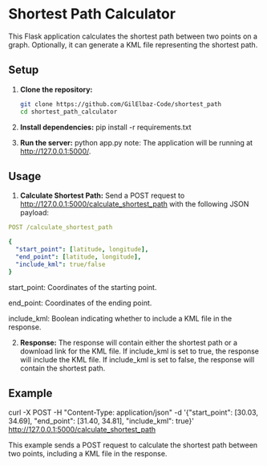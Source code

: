 # Shortest Path Calculator

This Flask application calculates the shortest path between two points on a graph. Optionally, it can generate a KML file representing the shortest path.

## Setup

1. **Clone the repository:**

   ```bash
   git clone https://github.com/GilElbaz-Code/shortest_path
   cd shortest_path_calculator

2. **Install dependencies:**
   pip install -r requirements.txt

3. **Run the server:**
   python app.py
   note: The application will be running at http://127.0.0.1:5000/.


## Usage

1. **Calculate Shortest Path:**
   Send a POST request to http://127.0.0.1:5000/calculate_shortest_path with the following JSON payload:
```yaml
POST /calculate_shortest_path

{
  "start_point": [latitude, longitude],
  "end_point": [latitude, longitude],
  "include_kml": true/false
}
```

   start_point: Coordinates of the starting point.
   
   end_point: Coordinates of the ending point.
   
   include_kml: Boolean indicating whether to include a KML file in the response.

2. **Response:**
   The response will contain either the shortest path or a download link for the KML file.
   If include_kml is set to true, the response will include the KML file.
   If include_kml is set to false, the response will contain the shortest path.


## Example

curl -X POST -H "Content-Type: application/json" -d '{"start_point": [30.03, 34.69], "end_point": [31.40, 34.81], "include_kml": true}' http://127.0.0.1:5000/calculate_shortest_path

This example sends a POST request to calculate the shortest path between two points, including a KML file in the response.




